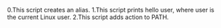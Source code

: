 0.This script creates an alias.
1.This script prints hello user, where user is the current Linux user.
2.This script adds action to PATH. 
